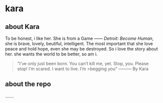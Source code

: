 # kara
## about Kara
To be honest, i like her. She is from a Game —— *Detroit: Become Human*, she is brave, lovely, beutiful, intelligent. The most important that she love peace and hold hope, even she may be destroyed. So i love the story about her.  she wants the world to be better, so am i.

>"I’ve only just been born. You can’t kill me, yet. Stop, you. Please stop! I’m scared. I want to live. I’m >begging you"
——— By Kara

## about the repo
.......

